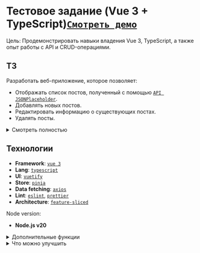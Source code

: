 # Тестовое задание (Vue 3 + TypeScript)[`Смотреть демо`](https://dalinte.github.io/vue3-ts-pinia-test/)
Цель: Продемонстрировать навыки владения Vue 3, TypeScript, а также опыт работы с API и CRUD-операциями.

## ТЗ
Разработать веб-приложение, которое позволяет:
- Отображать список постов, полученный с помощью [`API JSONPlaceholder`](https://jsonplaceholder.typicode.com/posts).
- Добавлять новых постов.
- Редактировать информацию о существующих постах.
- Удалять посты.

<details>
<summary>Смотреть полностью</summary>

#### Требования:
- Фреймворк: Vue 3
- Язык программирования: TypeScript
- Использовать axios
- API: JSONPlaceholder
- Управление состоянием: Pinia(опционально)
- Маршрутизация: Vue Router (опционально)
- UI: любая библиотека UI на ваш выбор
- Типизация: TypeScript

#### Дополнительные баллы:
- Чистый и читаемый код
- Использование паттернов проектирования
- Хорошая документация
- Развертывание приложения на GitHub Pages, Netlify и т.д

#### Оценка:
- Ваше тестовое задание будет оцениваться по следующим критериям:
- Функциональность: 40%
- Качество кода: 40%
- UI/UX: 20%

#### Важно:
- Сосредоточьтесь на реализации основных функций.
- Сделайте код понятным и читаемым.
- Добавьте комментарии к коду.
- Протестируйте приложение.


</details>

## Технологии

- **Framework**: [`vue 3`](https://vuejs.org/)
- **Lang**: [`typescript`](https://www.typescriptlang.org/)
- **UI**: [`vuetify`](https://vuetifyjs.com/)
- **Store**: [`pinia`](https://pinia.vuejs.org/)
- **Data fetching**: [`axios`](https://axios-http.com/)
- **Lint**: [`eslint`](https://eslint.org/), [`prettier`](https://prettier.io/)
- **Architecture**: [`feature-sliced`](https://feature-sliced.design/)

Node version:
- **Node.js v20**

<details>
<summary>Дополнительные функции</summary>

- Показ уведомлений об успешных действиях или ошибках после вызова апи (toast)
- Валидация форм: поля в формах обязательные
</details>

<details>
<summary>Что можно улучшить</summary>

- Модальные окна вынести в modal-provider
- Т.к страница всего одна, то в ней находится layout. При добавлении vue-router и создании других страниц это можно вынести
- Новый пост создается с id=101. Если попытаться отредактировать такой пост, то возвращается ошибка. Как раз пригодится для демонстрации toast с типом error
</details>

